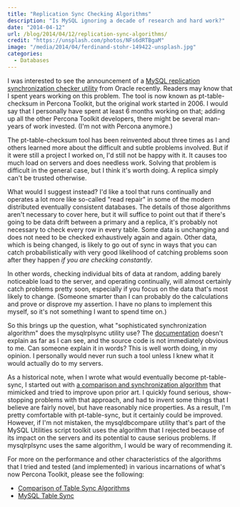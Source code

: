 ```yaml
---
title: "Replication Sync Checking Algorithms"
description: "Is MySQL ignoring a decade of research and hard work?"
date: "2014-04-12"
url: /blog/2014/04/12/replication-sync-algorithms/
credit: "https://unsplash.com/photos/NFs6dRTBgaM"
image: "/media/2014/04/ferdinand-stohr-149422-unsplash.jpg"
categories:
  - Databases
---
```


I was interested to see the announcement of a [MySQL replication synchronization
checker utility](http://utilsmysql.blogspot.com/2014/04/new-mysql-utility-replication.html) from Oracle recently. Readers may know that I spent years
working on this problem. The tool is now known as pt-table-checksum in Percona
Toolkit, but the original work started in 2006. I would say that I personally
have spent at least 6 months working on that; adding up all the other Percona
Toolkit developers, there might be several man-years of work invested. (I'm
not with Percona anymore.)

The pt-table-checksum tool has been reinvented about three times as I and others
learned more about the difficult and subtle problems involved. But if
it were still a project I worked on, I'd still not be happy with it. It causes
too much load on servers and does needless work. Solving that problem is
difficult in the general case, but I think it's worth doing. A replica simply
can't be trusted otherwise.

What would I suggest instead? I'd like a tool that runs continually and operates
a lot more like so-called "read repair" in some of the modern distributed
eventually consistent databases.  The details of those algorithms aren't
necessary to cover here, but it will suffice to point out that if there's going
to be data drift between a primary and a replica, it's probably not necessary to
check every row in every table.  Some data is unchanging and does not need to be
checked exhaustively again and again. Other data, which is being changed, is
likely to go out of sync in ways that you can catch probabilistically with very
good likelihood of catching problems soon after they happen *if you are checking
constantly*.

In other words, checking individual bits of data at random, adding barely
noticeable load to the server, and operating continually, will almost certainly
catch problems pretty soon, especially if you focus on the data that's most
likely to change. (Someone smarter than I can probably do the calculations and
prove or disprove my assertion. I have no plans to implement this myself, so
it's not something I want to spend time on.)

So this brings up the question, what "sophisticated synchronization algorithm"
does the mysqlrplsync utility use? The [documentation](http://dev.mysql.com/doc/mysql-utilities/1.4/en/mysqlrplsync.html) doesn't explain as far as I
can see, and the source code is not immediately obvious to me. Can someone
explain it in words?  This is well worth doing, in my opinion. I personally
would never run such a tool unless I knew what it would actually do to my
servers.

As a historical note, when I wrote what would eventually become pt-table-sync, I
started out with [a comparison and synchronization algorithm](/blog/2007/03/05/an-algorithm-to-find-and-resolve-data-differences-between-mysql-tables/) that mimicked and
tried to improve upon prior art. I quickly found serious, show-stopping problems
with that approach, and had to invent some things that I believe are fairly
novel, but have reasonably nice properties. As a result, I'm pretty comfortable
with pt-table-sync, but it certainly could be improved. However, if I'm not
mistaken, the mysqldbcompare utility that's part of the MySQL Utilities script
toolkit uses the algorithm that I rejected because of its impact on the servers
and its potential to cause serious problems. If mysqlrplsync uses the same
algorithm, I would be wary of recommending it.

For more on the performance and other characteristics of the algorithms that I
tried and tested (and implemented) in various incarnations of what's now Percona
Toolkit, please see the following:

* [Comparison of Table Sync Algorithms](/blog/2007/03/30/comparison-of-table-sync-algorithms/)
* [MySQL Table Sync](/blog/2007/04/05/mysql-table-sync-vs-sqlyog-job-agent/)


